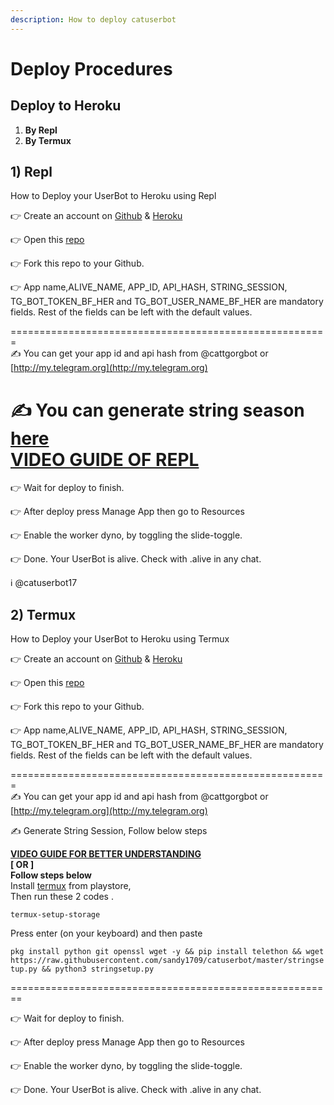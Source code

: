 ```yaml
---
description: How to deploy catuserbot
---
```


# Deploy Procedures

## Deploy to Heroku

1. **By Repl**
2. **By Termux**

## 1\) Repl

How to Deploy your UserBot to Heroku using Repl

👉 Create an account on [Github](https://github.com/join) & [Heroku ](https://signup.heroku.com/login)

👉 Open this [repo](https://github.com/sandy1709/catuserbot)

👉 Fork this repo to your Github.

👉 App name,ALIVE\_NAME, APP\_ID, API\_HASH, STRING\_SESSION, TG\_BOT\_TOKEN\_BF\_HER and TG\_BOT\_USER\_NAME\_BF\_HER are mandatory fields. Rest of the fields can be left with the default values.

=======================================================  
 ✍️ You can get your app id and api hash from @cattgorgbot or [http://my.telegram.org](http://my.telegram.org)

✍️  You can generate string season [here](https://generatestringsession.sandeep1709.repl.run/)  
      [**VIDEO GUIDE OF REPL**](https://drive.google.com/open?id=1uT313HBEIuTwjLhVNygbbWEsFuIRdtZM)  
========================================================

👉 Wait for deploy to finish.

👉 After deploy press Manage App then go to Resources

👉 Enable the worker dyno, by toggling the slide-toggle.

👉 Done. Your UserBot is alive. Check with .alive in any chat.

ℹ️ @catuserbot17

## 2\) Termux

How to Deploy your UserBot to Heroku using Termux  
  
👉 Create an account on [Github](https://github.com/join) & [Heroku ](https://signup.heroku.com/login)

👉 Open this [repo](https://github.com/sandy1709/catuserbot)

👉 Fork this repo to your Github.

👉 App name,ALIVE\_NAME, APP\_ID, API\_HASH, STRING\_SESSION, TG\_BOT\_TOKEN\_BF\_HER and TG\_BOT\_USER\_NAME\_BF\_HER are mandatory fields. Rest of the fields can be left with the default values.

=======================================================  
 ✍️ You can get your app id and api hash from @cattgorgbot or [http://my.telegram.org](http://my.telegram.org)  
  
 ✍️ Generate String Session, Follow below steps  
  
[**VIDEO GUIDE FOR BETTER UNDERSTANDING**](https://drive.google.com/open?id=1Qri7T4-hsQnA_urKDjBOoTjoHxkhyjOt)  
**\[ OR \]**  
**Follow steps below**  
Install [termux](https://play.google.com/store/apps/details?id=com.termux) from playstore,   
Then run these 2 codes .

`termux-setup-storage`

Press enter \(on your keyboard\) and then paste

`pkg install python git openssl wget -y && pip install telethon && wget https://raw.githubusercontent.com/sandy1709/catuserbot/master/stringsetup.py && python3 stringsetup.py`

========================================================

👉 Wait for deploy to finish.

👉 After deploy press Manage App then go to Resources

👉 Enable the worker dyno, by toggling the slide-toggle.

👉 Done. Your UserBot is alive. Check with .alive in any chat.

